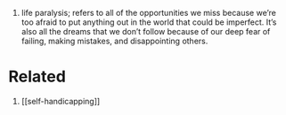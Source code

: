 1. life paralysis; refers to all of the opportunities we miss because we’re too afraid to put anything out in the world that could be imperfect. It’s also all the dreams that we don’t follow because of our deep fear of failing, making mistakes, and disappointing others.

# Related
1. [[self-handicapping]]